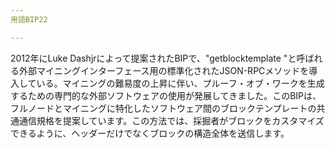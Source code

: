 ```yaml
---
用語BIP22

---
```

2012年にLuke Dashjrによって提案されたBIPで、"getblocktemplate "と呼ばれる外部マイニングインターフェース用の標準化されたJSON-RPCメソッドを導入している。マイニングの難易度の上昇に伴い、プルーフ・オブ・ワークを生成するための専門的な外部ソフトウェアの使用が発展してきました。このBIPは、フルノードとマイニングに特化したソフトウェア間のブロックテンプレートの共通通信規格を提案しています。この方法では、採掘者がブロックをカスタマイズできるように、ヘッダーだけでなくブロックの構造全体を送信します。